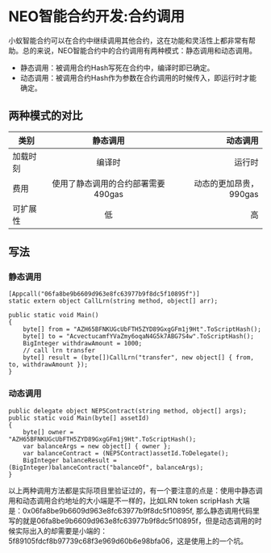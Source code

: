 # NEO智能合约开发:合约调用

小蚁智能合约可以在合约中继续调用其他合约，这在功能和灵活性上都非常有帮助。总的来说，NEO智能合约中的合约调用有两种模式：静态调用和动态调用。  
*  静态调用：被调用合约Hash写死在合约中，编译时即已确定。
*  动态调用：被调用合约Hash作为参数在合约调用的时候传入，即运行时才能确定。
## 两种模式的对比
| 类别  | 静态调用 |  动态调用 |
|----------|:-------------:|----------:|
| 加载时刻 |    编译时   |   运行时  |
| 费用 |  使用了静态调用的合约部署需要490gas | 动态的更加昂贵，990gas |
| 可扩展性 |    低   |   高  |

## 写法
### 静态调用
```
[Appcall("06fa8be9b6609d963e8fc63977b9f8dc5f10895f")]
static extern object CallLrn(string method, object[] arr);

public static void Main()
{
    byte[] from = "AZH65BFNKUGcUbFTH5ZYD89GxgGFm1j9Ht".ToScriptHash();
    byte[] to = "AcvectucamfYVaZmy6oqaN4G5k7ABG7S4w".ToScriptHash();
    BigInteger withdrawAmount = 1000;
    // call lrn transfer
    byte[] result = (byte[])CallLrn("transfer", new object[] { from, to, withdrawAmount });
}
```

### 动态调用
```
public delegate object NEP5Contract(string method, object[] args);
public static void Main(byte[] assetId)
{
    byte[] owner = "AZH65BFNKUGcUbFTH5ZYD89GxgGFm1j9Ht".ToScriptHash();
    var balanceArgs = new object[] { owner };
    var balanceContract = (NEP5Contract)assetId.ToDelegate();
    BigInteger balanceResult = (BigInteger)balanceContract("balanceOf", balanceArgs);
}
```
以上两种调用方法都是实际项目里验证过的，有一个要注意的点是：使用中静态调用和动态调用合约地址的大小端是不一样的，比如LRN token scripHash 大端是：0x06fa8be9b6609d963e8fc63977b9f8dc5f10895f, 那么静态调用代码里写的就是06fa8be9b6609d963e8fc63977b9f8dc5f10895f，但是动态调用的时候实际出入的却需要是小端的：5f89105fdcf8b97739c68f3e969d60b6e98bfa06，这是使用上的一个坑。
